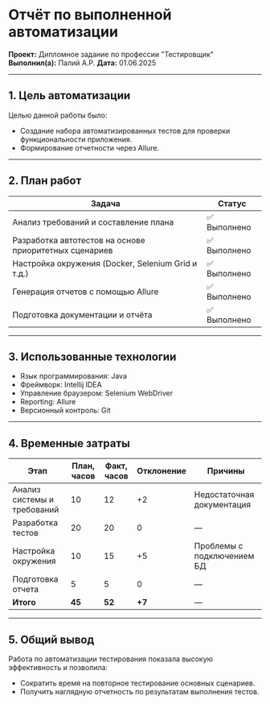 #  Отчёт по выполненной автоматизации  
**Проект:** Дипломное задание по профессии "Тестировщик"  
**Выполнил(а):** Палий А.Р. 
**Дата:** 01.06.2025

---

## 1. Цель автоматизации

Целью данной работы было:
- Создание набора автоматизированных тестов для проверки функциональности приложения.
- Формирование отчетности через Allure.

---

## 2. План работ

| Задача | Статус |
|-------|--------|
| Анализ требований и составление плана | ✅ Выполнено |
| Разработка автотестов на основе приоритетных сценариев | ✅ Выполнено |
| Настройка окружения (Docker, Selenium Grid и т.д.) | ✅ Выполнено |
| Генерация отчетов с помощью Allure | ✅ Выполнено |
| Подготовка документации и отчёта | ✅ Выполнено |

---

## 3. Использованные технологии
- Язык программирования: Java
- Фреймворк: Intellij IDEA 
- Управление браузером: Selenium WebDriver
- Reporting: Allure
- Версионный контроль: Git

---

## 4. Временные затраты

| Этап | План, часов | Факт, часов | Отклонение | Причины |
|------|-------------|-------------|------------|---------|
| Анализ системы и требований | 10 | 12 | +2 | Недостаточная документация |
| Разработка тестов | 20 | 20 | 0 | — |
| Настройка окружения | 10 | 15 | +5 | Проблемы с подключением БД |
| Подготовка отчета | 5 | 5 | 0 | — |
| **Итого** | **45** | **52** | **+7** | — |

---


## 5. Общий вывод

Работа по автоматизации тестирования показала высокую эффективность и позволила:
- Сократить время на повторное тестирование основных сценариев.
- Получить наглядную отчетность по результатам выполнения тестов.

